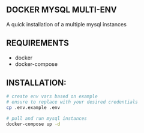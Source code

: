 ## DOCKER MYSQL MULTI-ENV
A quick installation of a multiple mysql instances


## REQUIREMENTS
- docker
- docker-compose

## INSTALLATION:
```bash
# create env vars based on example
# ensure to replace with your desired credentials
cp .env.example .env

# pull and run mysql instances
docker-compose up -d
```